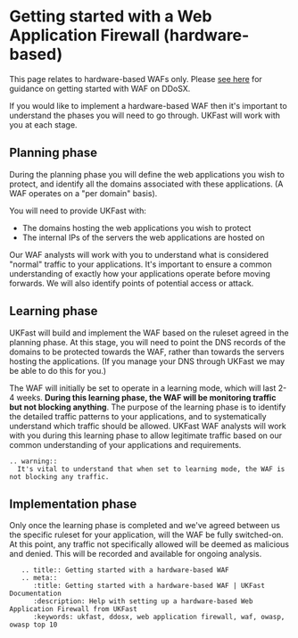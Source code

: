 # Getting started with a Web Application Firewall (hardware-based)

This page relates to hardware-based WAFs only.  Please [see here](/security/ddos/gettingstarted) for guidance on getting started with WAF on DDoSX.

If you would like to implement a hardware-based WAF then it's important to understand the phases you will need to go through.  UKFast will work with you at each stage.

## Planning phase

During the planning phase you will define the web applications you wish to protect, and identify all the domains associated with these applications.  (A WAF operates on a "per domain" basis).

You will need to provide UKFast with:

  - The domains hosting the web applications you wish to protect
  - The internal IPs of the servers the web applications are hosted on

Our WAF analysts will work with you to understand what is considered "normal" traffic to your applications.  It's important to ensure a common understanding of exactly how your applications operate before moving forwards.  We will also identify points of potential access or attack.


## Learning phase

UKFast will build and implement the WAF based on the ruleset agreed in the planning phase.  At this stage, you will need to point the DNS records of the domains to be protected towards the WAF, rather than towards the servers hosting the applications. (If you manage your DNS through UKFast we may be able to do this for you.)

The WAF will initially be set to operate in a learning mode, which will last 2-4 weeks.  **During this learning phase, the WAF will be monitoring traffic but not blocking anything**.  The purpose of the learning phase is to identify the detailed traffic patterns to your applications, and to systematically understand which traffic should be allowed.  UKFast WAF analysts will work with you during this learning phase to allow legitimate traffic based on our common understanding of your applications and requirements.

```eval_rst
.. warning::
  It's vital to understand that when set to learning mode, the WAF is not blocking any traffic.
```


## Implementation phase

Only once the learning phase is completed and we've agreed between us the specific ruleset for your application, will the WAF be fully switched-on.  At this point, any traffic not specifically allowed will be deemed as malicious and denied.  This will be recorded and available for ongoing analysis.


```eval_rst
   .. title:: Getting started with a hardware-based WAF
   .. meta::
      :title: Getting started with a hardware-based WAF | UKFast Documentation
      :description: Help with setting up a hardware-based Web Application Firewall from UKFast
      :keywords: ukfast, ddosx, web application firewall, waf, owasp, owasp top 10
```
